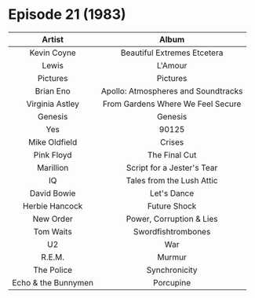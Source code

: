 # Episode 21 (1983)

| Artist | Album |
| :---: | :---: |
| Kevin Coyne | Beautiful Extremes Etcetera |
| Lewis | L'Amour |
| Pictures | Pictures |
| Brian Eno | Apollo: Atmospheres and Soundtracks |
| Virginia Astley | From Gardens Where We Feel Secure |
| Genesis | Genesis |
| Yes | 90125 |
| Mike Oldfield | Crises |
| Pink Floyd | The Final Cut |
| Marillion | Script for a Jester's Tear |
| IQ | Tales from the Lush Attic |
| David Bowie | Let's Dance |
| Herbie Hancock | Future Shock |
| New Order | Power, Corruption & Lies |
| Tom Waits | Swordfishtrombones |
| U2 | War |
| R.E.M. | Murmur |
| The Police | Synchronicity |
| Echo & the Bunnymen | Porcupine |